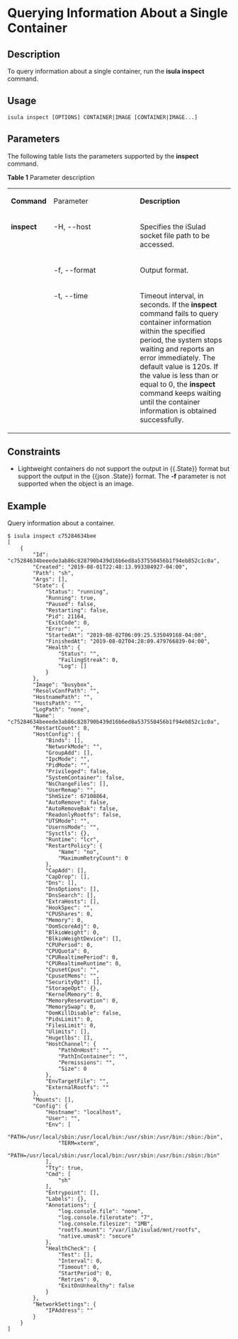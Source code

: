 # Querying Information About a Single Container<a name="EN-US_TOPIC_0184808062"></a>

## Description<a name="en-us_topic_0183292670_section13350115135310"></a>

To query information about a single container, run the  **isula inspect**  command.

## **Usage**<a name="en-us_topic_0183292670_section188811239165314"></a>

```
isula inspect [OPTIONS] CONTAINER|IMAGE [CONTAINER|IMAGE...]
```

## Parameters<a name="en-us_topic_0183292670_section4322824135919"></a>

The following table lists the parameters supported by the  **inspect**  command.

**Table  1**  Parameter description

<a name="en-us_topic_0183292670_table13831181815417"></a>
<table><tbody><tr id="en-us_topic_0183292670_row4440192185418"><td class="cellrowborder" valign="top" width="17.333333333333336%"><p id="en-us_topic_0183292670_p11340112615418"><a name="en-us_topic_0183292670_p11340112615418"></a><a name="en-us_topic_0183292670_p11340112615418"></a><strong id="en-us_topic_0183292670_b934022675420"><a name="en-us_topic_0183292670_b934022675420"></a><a name="en-us_topic_0183292670_b934022675420"></a>Command</strong></p>
</td>
<td class="cellrowborder" valign="top" width="39.57575757575758%"><p id="en-us_topic_0183292670_p1134022665415"><a name="en-us_topic_0183292670_p1134022665415"></a><a name="en-us_topic_0183292670_p1134022665415"></a>Parameter</p>
</td>
<td class="cellrowborder" valign="top" width="43.09090909090909%"><p id="en-us_topic_0183292670_p7340202611549"><a name="en-us_topic_0183292670_p7340202611549"></a><a name="en-us_topic_0183292670_p7340202611549"></a><strong id="en-us_topic_0183292670_b1934011266545"><a name="en-us_topic_0183292670_b1934011266545"></a><a name="en-us_topic_0183292670_b1934011266545"></a>Description</strong></p>
</td>
</tr>
<tr id="en-us_topic_0183292670_row1451341192811"><td class="cellrowborder" rowspan="3" valign="top" width="17.333333333333336%"><p id="en-us_topic_0183292670_p158191510857"><a name="en-us_topic_0183292670_p158191510857"></a><a name="en-us_topic_0183292670_p158191510857"></a><strong id="en-us_topic_0183292670_b155461026123118"><a name="en-us_topic_0183292670_b155461026123118"></a><a name="en-us_topic_0183292670_b155461026123118"></a>inspect</strong></p>
<p id="en-us_topic_0183292670_p178431844209"><a name="en-us_topic_0183292670_p178431844209"></a><a name="en-us_topic_0183292670_p178431844209"></a>&nbsp;&nbsp;</p>
</td>
<td class="cellrowborder" valign="top" width="39.57575757575758%"><p id="en-us_topic_0183292670_p775614486282"><a name="en-us_topic_0183292670_p775614486282"></a><a name="en-us_topic_0183292670_p775614486282"></a>-H, --host</p>
</td>
<td class="cellrowborder" valign="top" width="43.09090909090909%"><p id="en-us_topic_0183292670_p16761048112813"><a name="en-us_topic_0183292670_p16761048112813"></a><a name="en-us_topic_0183292670_p16761048112813"></a>Specifies the iSulad socket file path to be accessed.</p>
</td>
</tr>
<tr id="en-us_topic_0183292670_row88191210357"><td class="cellrowborder" valign="top"><p id="en-us_topic_0183292670_p781919105511"><a name="en-us_topic_0183292670_p781919105511"></a><a name="en-us_topic_0183292670_p781919105511"></a>-f, --format</p>
</td>
<td class="cellrowborder" valign="top"><p id="en-us_topic_0183292670_p468615213310"><a name="en-us_topic_0183292670_p468615213310"></a><a name="en-us_topic_0183292670_p468615213310"></a>Output format.</p>
</td>
</tr>
<tr id="en-us_topic_0183292670_row084314449019"><td class="cellrowborder" valign="top"><p id="en-us_topic_0183292670_p18448447015"><a name="en-us_topic_0183292670_p18448447015"></a><a name="en-us_topic_0183292670_p18448447015"></a>-t, --time</p>
</td>
<td class="cellrowborder" valign="top"><p id="en-us_topic_0183292670_p3844644404"><a name="en-us_topic_0183292670_p3844644404"></a><a name="en-us_topic_0183292670_p3844644404"></a>Timeout interval, in seconds. If the <strong id="en-us_topic_0183292670_b189461151477"><a name="en-us_topic_0183292670_b189461151477"></a><a name="en-us_topic_0183292670_b189461151477"></a>inspect</strong> command fails to query container information within the specified period, the system stops waiting and reports an error immediately. The default value is 120s. If the value is less than or equal to 0, the <strong id="en-us_topic_0183292670_b12130203013819"><a name="en-us_topic_0183292670_b12130203013819"></a><a name="en-us_topic_0183292670_b12130203013819"></a>inspect</strong> command keeps waiting until the container information is obtained successfully.</p>
</td>
</tr>
</tbody>
</table>

## Constraints<a name="en-us_topic_0183292670_section945918561235"></a>

-   Lightweight containers do not support the output in \{\{.State\}\} format but support the output in the \{\{json .State\}\} format. The  **-f**  parameter is not supported when the object is an image.

## Example<a name="en-us_topic_0183292670_section1734193235916"></a>

Query information about a container.

```
$ isula inspect c75284634bee
[
    {
        "Id": "c75284634beeede3ab86c828790b439d16b6ed8a537550456b1f94eb852c1c0a",
        "Created": "2019-08-01T22:48:13.993304927-04:00",
        "Path": "sh",
        "Args": [],
        "State": {
            "Status": "running",
            "Running": true,
            "Paused": false,
            "Restarting": false,
            "Pid": 21164,
            "ExitCode": 0,
            "Error": "",
            "StartedAt": "2019-08-02T06:09:25.535049168-04:00",
            "FinishedAt": "2019-08-02T04:28:09.479766839-04:00",
            "Health": {
                "Status": "",
                "FailingStreak": 0,
                "Log": []
            }
        },
        "Image": "busybox",
        "ResolvConfPath": "",
        "HostnamePath": "",
        "HostsPath": "",
        "LogPath": "none",
        "Name": "c75284634beeede3ab86c828790b439d16b6ed8a537550456b1f94eb852c1c0a",
        "RestartCount": 0,
        "HostConfig": {
            "Binds": [],
            "NetworkMode": "",
            "GroupAdd": [],
            "IpcMode": "",
            "PidMode": "",
            "Privileged": false,
            "SystemContainer": false,
            "NsChangeFiles": [],
            "UserRemap": "",
            "ShmSize": 67108864,
            "AutoRemove": false,
            "AutoRemoveBak": false,
            "ReadonlyRootfs": false,
            "UTSMode": "",
            "UsernsMode": "",
            "Sysctls": {},
            "Runtime": "lcr",
            "RestartPolicy": {
                "Name": "no",
                "MaximumRetryCount": 0
            },
            "CapAdd": [],
            "CapDrop": [],
            "Dns": [],
            "DnsOptions": [],
            "DnsSearch": [],
            "ExtraHosts": [],
            "HookSpec": "",
            "CPUShares": 0,
            "Memory": 0,
            "OomScoreAdj": 0,
            "BlkioWeight": 0,
            "BlkioWeightDevice": [],
            "CPUPeriod": 0,
            "CPUQuota": 0,
            "CPURealtimePeriod": 0,
            "CPURealtimeRuntime": 0,
            "CpusetCpus": "",
            "CpusetMems": "",
            "SecurityOpt": [],
            "StorageOpt": {},
            "KernelMemory": 0,
            "MemoryReservation": 0,
            "MemorySwap": 0,
            "OomKillDisable": false,
            "PidsLimit": 0,
            "FilesLimit": 0,
            "Ulimits": [],
            "Hugetlbs": [],
            "HostChannel": {
                "PathOnHost": "",
                "PathInContainer": "",
                "Permissions": "",
                "Size": 0
            },
            "EnvTargetFile": "",
            "ExternalRootfs": ""
        },
        "Mounts": [],
        "Config": {
            "Hostname": "localhost",
            "User": "",
            "Env": [
                "PATH=/usr/local/sbin:/usr/local/bin:/usr/sbin:/usr/bin:/sbin:/bin",
                "TERM=xterm",
                "PATH=/usr/local/sbin:/usr/local/bin:/usr/sbin:/usr/bin:/sbin:/bin"
            ],
            "Tty": true,
            "Cmd": [
                "sh"
            ],
            "Entrypoint": [],
            "Labels": {},
            "Annotations": {
                "log.console.file": "none",
                "log.console.filerotate": "7",
                "log.console.filesize": "1MB",
                "rootfs.mount": "/var/lib/isulad/mnt/rootfs",
                "native.umask": "secure"
            },
            "HealthCheck": {
                "Test": [],
                "Interval": 0,
                "Timeout": 0,
                "StartPeriod": 0,
                "Retries": 0,
                "ExitOnUnhealthy": false
            }
        },
        "NetworkSettings": {
            "IPAddress": ""
        }
    }
]
```

